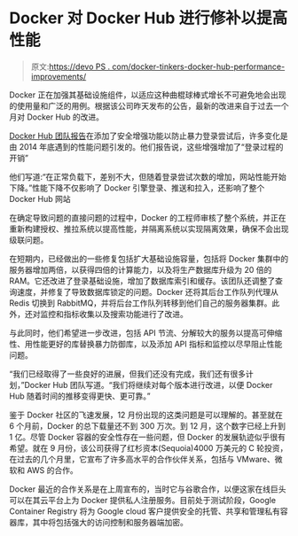 # Docker 对 Docker Hub 进行修补以提高性能

> 原文:[https://devo PS . com/docker-tinkers-docker-hub-performance-improvements/](https://devops.com/docker-tinkers-docker-hub-performance-improvements/)

Docker 正在加强其基础设施组件，以适应这种曲棍球棒式增长不可避免地会出现的使用量和广泛的用例。根据该公司昨天发布的公告，最新的改进来自于过去一个月对 Docker Hub 的改进。

[Docker Hub 团队报告](https://blog.docker.com/2015/01/docker-hub-improvements/)在添加了安全增强功能以防止暴力登录尝试后，许多变化是由 2014 年底遇到的性能问题引发的。他们报告说，这些增强增加了“登录过程的开销”

他们写道:“在正常负载下，差别不大，但随着登录尝试次数的增加，网站性能开始下降。”性能下降不仅影响了 Docker 引擎登录、推送和拉入，还影响了整个 Docker Hub 网站

在确定导致问题的直接问题的过程中，Docker 的工程师审核了整个系统，并正在重新构建授权、推拉系统以提高性能，并隔离系统以实现隔离效果，确保不会出现级联问题。

在短期内，已经做出的一些修复包括扩大基础设施容量，包括将 Docker 集群中的服务器增加两倍，以获得四倍的计算能力，以及将生产数据库升级为 20 倍的 RAM。它还改进了登录基础设施，增加了数据库索引和缓存。该团队还调整了查询速度，并修复了导致数据库锁定的问题。Docker 还将其后台工作队列代理从 Redis 切换到 RabbitMQ，并将后台工作队列转移到他们自己的服务器集群。此外，还对监控和指标收集以及搜索功能进行了改进。

与此同时，他们希望进一步改进，包括 API 节流、分解较大的服务以提高可伸缩性、用性能更好的库替换暴力防御库，以及添加 API 指标和监控以尽早阻止性能问题。

“我们已经取得了一些良好的进展，但我们还没有完成，我们还有很多计划，”Docker Hub 团队写道。“我们将继续对每个版本进行改进，以便 Docker Hub 随着时间的推移变得更快、更可靠。”

鉴于 Docker 社区的飞速发展，12 月份出现的这类问题是可以理解的。甚至就在 6 个月前，Docker 的总下载量还不到 300 万次。到 12 月，这个数字已经上升到 1 亿。尽管 Docker 容器的安全性存在一些问题，但 Docker 的发展轨迹似乎很有希望。就在 9 月份，该公司获得了红杉资本(Sequoia)4000 万美元的 C 轮投资，在过去的几个月里，它宣布了许多高水平的合作伙伴关系，包括与 VMware、微软和 AWS 的合作。

Docker 最近的合作关系是在上周宣布的，当时它与谷歌合作，以便这家在线巨头可以在其云平台上为 Docker 提供私人注册服务。目前处于测试阶段，Google Container Registry 将为 Google cloud 客户提供安全的托管、共享和管理私有容器库，其中将包括强大的访问控制和服务器端加密。